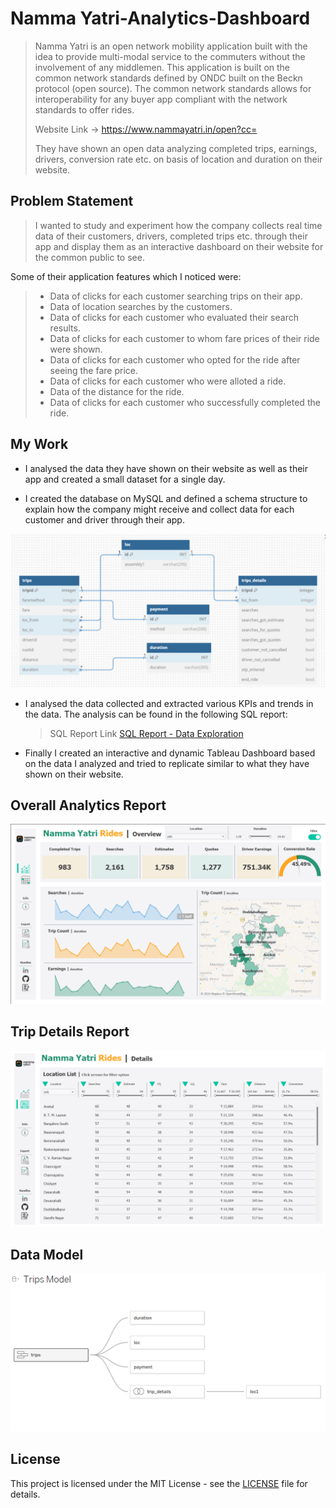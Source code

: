 # Namma Yatri-Analytics-Dashboard


>Namma Yatri is an open network mobility application built with the idea to provide multi-modal service to the commuters without the involvement of any middlemen. This application is built on the common network standards defined by ONDC built on the Beckn protocol (open source). The common network standards allows for interoperability for any buyer app compliant with the network standards to offer rides.
>
>Website Link -> https://www.nammayatri.in/open?cc=
>
>They have shown an open data analyzing completed trips, earnings, drivers, conversion rate etc. on basis of location and duration on their website.


## Problem Statement

> I wanted to study and experiment how the company collects real time data of their customers, drivers, completed trips etc. through their app and display them as an interactive dashboard on their website for the common public to see.

Some of their application features which I noticed were:

>- Data of clicks for each customer searching trips on their app.
>- Data of location searches by the customers.
>- Data of clicks for each customer who evaluated their search results.
>- Data of clicks for each customer to whom fare prices of their ride were shown.
>- Data of clicks for each customer who opted for the ride after seeing the fare price.
>- Data of clicks for each customer who were alloted a ride.
>- Data of the distance for the ride.
>- Data of clicks for each customer who successfully completed the ride.


## My Work

- I analysed the data they have shown on their website as well as their app and created a small dataset for a single day. 
  
- I created the database on MySQL and defined a schema structure to explain how the company might receive and collect data for each customer and driver through their app.
  
![Database Schema](https://raw.githubusercontent.com/naninsv/Namma-Yatri/main/Imp%20images/Datamodel.png)


- I analysed the data collected and extracted various KPIs and trends in the data. The analysis can be found in the following SQL report:
  >SQL Report Link [SQL Report - Data Exploration](https://github.com/naninsv/Namma-Yatri/blob/main/SQL%20Files/Data_Exploration.sql)

- Finally I created an interactive and dynamic Tableau Dashboard based on the data I analyzed and tried to replicate similar to what they have shown on their website.


## Overall Analytics Report

![First Report](https://raw.githubusercontent.com/naninsv/Namma-Yatri/main/Imp%20images/%231.png)



## Trip Details Report

![Second Report](https://raw.githubusercontent.com/naninsv/Namma-Yatri/main/Imp%20images/%232.png)



## Data Model

![Data Model](https://raw.githubusercontent.com/naninsv/Namma-Yatri/main/Imp%20images/%233.png)



## License

This project is licensed under the MIT License - see the [LICENSE](LICENSE) file for details.
